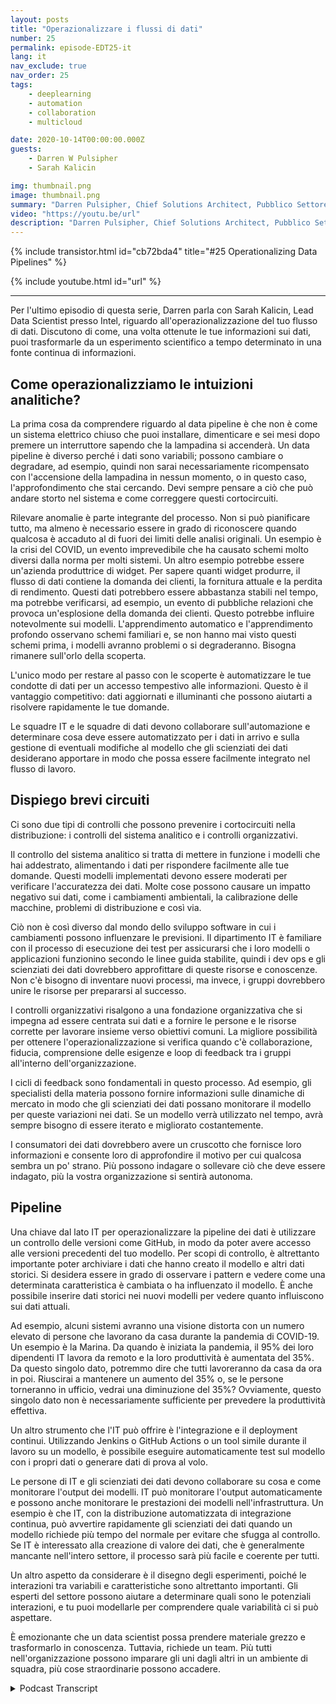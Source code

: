 ```yaml
---
layout: posts
title: "Operazionalizzare i flussi di dati"
number: 25
permalink: episode-EDT25-it
lang: it
nav_exclude: true
nav_order: 25
tags:
    - deeplearning
    - automation
    - collaboration
    - multicloud

date: 2020-10-14T00:00:00.000Z
guests:
    - Darren W Pulsipher
    - Sarah Kalicin

img: thumbnail.png
image: thumbnail.png
summary: "Darren Pulsipher, Chief Solutions Architect, Pubblico Settore, Intel, parla con Sarah Kalicin, Lead Data Scientist, Intel, sulla operazionalizzazione del data pipeline dell'organizzazione. È necessario un lavoro di squadra per modellare, monitorare e produrre una continua fonte di informazioni preziose. Questo è l'episodio finale della serie Kick-starting your Organizational Transformation to Become Data-Centric."
video: "https://youtu.be/url"
description: "Darren Pulsipher, Chief Solutions Architect, Pubblico Settore, Intel, parla con Sarah Kalicin, Lead Data Scientist, Intel, sulla operazionalizzazione del data pipeline dell'organizzazione. È necessario un lavoro di squadra per modellare, monitorare e produrre una continua fonte di informazioni preziose. Questo è l'episodio finale della serie Kick-starting your Organizational Transformation to Become Data-Centric."
---
```


<div>
{% include transistor.html id="cb72bda4" title="#25 Operationalizing Data Pipelines" %}

{% include youtube.html id="url" %}
</div>

---

Per l'ultimo episodio di questa serie, Darren parla con Sarah Kalicin, Lead Data Scientist presso Intel, riguardo all'operazionalizzazione del tuo flusso di dati. Discutono di come, una volta ottenute le tue informazioni sui dati, puoi trasformarle da un esperimento scientifico a tempo determinato in una fonte continua di informazioni.

## Come operazionalizziamo le intuizioni analitiche?

La prima cosa da comprendere riguardo al data pipeline è che non è come un sistema elettrico chiuso che puoi installare, dimenticare e sei mesi dopo premere un interruttore sapendo che la lampadina si accenderà. Un data pipeline è diverso perché i dati sono variabili; possono cambiare o degradare, ad esempio, quindi non sarai necessariamente ricompensato con l'accensione della lampadina in nessun momento, o in questo caso, l'approfondimento che stai cercando. Devi sempre pensare a ciò che può andare storto nel sistema e come correggere questi cortocircuiti.

Rilevare anomalie è parte integrante del processo. Non si può pianificare tutto, ma almeno è necessario essere in grado di riconoscere quando qualcosa è accaduto al di fuori dei limiti delle analisi originali. Un esempio è la crisi del COVID, un evento imprevedibile che ha causato schemi molto diversi dalla norma per molti sistemi. Un altro esempio potrebbe essere un'azienda produttrice di widget. Per sapere quanti widget produrre, il flusso di dati contiene la domanda dei clienti, la fornitura attuale e la perdita di rendimento. Questi dati potrebbero essere abbastanza stabili nel tempo, ma potrebbe verificarsi, ad esempio, un evento di pubbliche relazioni che provoca un'esplosione della domanda dei clienti. Questo potrebbe influire notevolmente sui modelli. L'apprendimento automatico e l'apprendimento profondo osservano schemi familiari e, se non hanno mai visto questi schemi prima, i modelli avranno problemi o si degraderanno. Bisogna rimanere sull'orlo della scoperta.

L'unico modo per restare al passo con le scoperte è automatizzare le tue condotte di dati per un accesso tempestivo alle informazioni. Questo è il vantaggio competitivo: dati aggiornati e illuminanti che possono aiutarti a risolvere rapidamente le tue domande.

Le squadre IT e le squadre di dati devono collaborare sull'automazione e determinare cosa deve essere automatizzato per i dati in arrivo e sulla gestione di eventuali modifiche al modello che gli scienziati dei dati desiderano apportare in modo che possa essere facilmente integrato nel flusso di lavoro.

## Dispiego brevi circuiti

Ci sono due tipi di controlli che possono prevenire i cortocircuiti nella distribuzione: i controlli del sistema analitico e i controlli organizzativi.

Il controllo del sistema analitico si tratta di mettere in funzione i modelli che hai addestrato, alimentando i dati per rispondere facilmente alle tue domande. Questi modelli implementati devono essere moderati per verificare l'accuratezza dei dati. Molte cose possono causare un impatto negativo sui dati, come i cambiamenti ambientali, la calibrazione delle macchine, problemi di distribuzione e così via.

Ciò non è così diverso dal mondo dello sviluppo software in cui i cambiamenti possono influenzare le previsioni. Il dipartimento IT è familiare con il processo di esecuzione dei test per assicurarsi che i loro modelli o applicazioni funzionino secondo le linee guida stabilite, quindi i dev ops e gli scienziati dei dati dovrebbero approfittare di queste risorse e conoscenze. Non c'è bisogno di inventare nuovi processi, ma invece, i gruppi dovrebbero unire le risorse per prepararsi al successo.

I controlli organizzativi risalgono a una fondazione organizzativa che si impegna ad essere centrata sui dati e a fornire le persone e le risorse corrette per lavorare insieme verso obiettivi comuni. La migliore possibilità per ottenere l'operazionalizzazione si verifica quando c'è collaborazione, fiducia, comprensione delle esigenze e loop di feedback tra i gruppi all'interno dell'organizzazione.

I cicli di feedback sono fondamentali in questo processo. Ad esempio, gli specialisti della materia possono fornire informazioni sulle dinamiche di mercato in modo che gli scienziati dei dati possano monitorare il modello per queste variazioni nei dati. Se un modello verrà utilizzato nel tempo, avrà sempre bisogno di essere iterato e migliorato costantemente.

I consumatori dei dati dovrebbero avere un cruscotto che fornisce loro informazioni e consente loro di approfondire il motivo per cui qualcosa sembra un po' strano. Più possono indagare o sollevare ciò che deve essere indagato, più la vostra organizzazione si sentirà autonoma.

## Pipeline

Una chiave dal lato IT per operazionalizzare la pipeline dei dati è utilizzare un controllo delle versioni come GitHub, in modo da poter avere accesso alle versioni precedenti del tuo modello. Per scopi di controllo, è altrettanto importante poter archiviare i dati che hanno creato il modello e altri dati storici. Si desidera essere in grado di osservare i pattern e vedere come una determinata caratteristica è cambiata o ha influenzato il modello. È anche possibile inserire dati storici nei nuovi modelli per vedere quanto influiscono sui dati attuali.

Ad esempio, alcuni sistemi avranno una visione distorta con un numero elevato di persone che lavorano da casa durante la pandemia di COVID-19. Un esempio è la Marina. Da quando è iniziata la pandemia, il 95% dei loro dipendenti IT lavora da remoto e la loro produttività è aumentata del 35%. Da questo singolo dato, potremmo dire che tutti lavoreranno da casa da ora in poi. Riuscirai a mantenere un aumento del 35% o, se le persone torneranno in ufficio, vedrai una diminuzione del 35%? Ovviamente, questo singolo dato non è necessariamente sufficiente per prevedere la produttività effettiva.

Un altro strumento che l'IT può offrire è l'integrazione e il deployment continui. Utilizzando Jenkins o GitHub Actions o un tool simile durante il lavoro su un modello, è possibile eseguire automaticamente test sul modello con i propri dati o generare dati di prova al volo.

Le persone di IT e gli scienziati dei dati devono collaborare su cosa e come monitorare l'output dei modelli. IT può monitorare l'output automaticamente e possono anche monitorare le prestazioni dei modelli nell'infrastruttura. Un esempio è che IT, con la distribuzione automatizzata di integrazione continua, può avvertire rapidamente gli scienziati dei dati quando un modello richiede più tempo del normale per evitare che sfugga al controllo. Se IT è interessato alla creazione di valore dei dati, che è generalmente mancante nell'intero settore, il processo sarà più facile e coerente per tutti.

Un altro aspetto da considerare è il disegno degli esperimenti, poiché le interazioni tra variabili e caratteristiche sono altrettanto importanti. Gli esperti del settore possono aiutare a determinare quali sono le potenziali interazioni, e tu puoi modellarle per comprendere quale variabilità ci si può aspettare.

È emozionante che un data scientist possa prendere materiale grezzo e trasformarlo in conoscenza. Tuttavia, richiede un team. Più tutti nell'organizzazione possono imparare gli uni dagli altri in un ambiente di squadra, più cose straordinarie possono accadere.



<details>
<summary> Podcast Transcript </summary>

<p></p>

</details>
